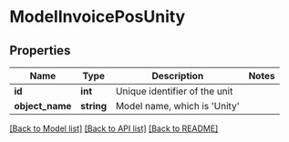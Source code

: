 # ModelInvoicePosUnity

## Properties
Name | Type | Description | Notes
------------ | ------------- | ------------- | -------------
**id** | **int** | Unique identifier of the unit | 
**object_name** | **string** | Model name, which is &#x27;Unity&#x27; | 

[[Back to Model list]](../../README.md#documentation-for-models) [[Back to API list]](../../README.md#documentation-for-api-endpoints) [[Back to README]](../../README.md)

